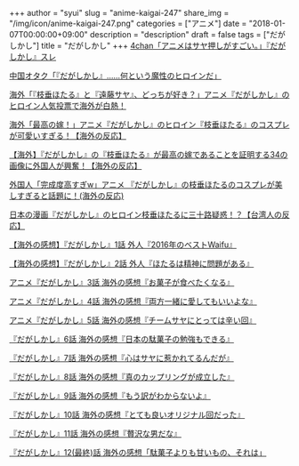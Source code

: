 +++
author = "syui"
slug = "anime-kaigai-247"
share_img = "/img/icon/anime-kaigai-247.png"
categories = ["アニメ"]
date = "2018-01-07T00:00:00+09:00"
description = "description"
draft = false
tags = ["だがしかし"]
title = "だがしかし"
+++
<a href="http://4chansokuhou.blog.fc2.com/blog-entry-128.html" rel="nofollow" target="_blank" title="4chan「アニメはサヤ押しがすごい。」『だがしかし』スレ">4chan「アニメはサヤ押しがすごい。」『だがしかし』スレ</a>

<a href="http://blog.livedoor.jp/kashikou/archives/52041645.html" rel="nofollow" target="_blank" title="中国オタク「『だがしかし』……何という魔性のヒロインだ」">中国オタク「『だがしかし』……何という魔性のヒロインだ」</a>

<a href="http://darekare.jp/kaigaianime/best-girl-dagashikashi" rel="nofollow" target="_blank" title="海外「『枝垂ほたる』と『遠藤サヤ』、どっちが好き？」アニメ『だがしかし』のヒロイン人気投票で海外が白熱！">海外「『枝垂ほたる』と『遠藤サヤ』、どっちが好き？」アニメ『だがしかし』のヒロイン人気投票で海外が白熱！</a>

<a href="http://darekare.jp/kaigaianime/dagashikashi-cosplay" rel="nofollow" target="_blank" title="海外「最高の嫁！」アニメ『だがしかし』のヒロイン『枝垂ほたる』のコスプレが可愛いすぎる！【海外の反応】">海外「最高の嫁！」アニメ『だがしかし』のヒロイン『枝垂ほたる』のコスプレが可愛いすぎる！【海外の反応】</a>

<a href="http://darekare.jp/kaigaianime/hotaru-pictures" rel="nofollow" target="_blank" title="【海外】『だがしかし』の『枝垂ほたる』が最高の嫁であることを証明する34の画像に外国人が興奮！【海外の反応】">【海外】『だがしかし』の『枝垂ほたる』が最高の嫁であることを証明する34の画像に外国人が興奮！【海外の反応】</a>

<a href="http://don32111.blog.fc2.com/blog-entry-321.html" rel="nofollow" target="_blank" title="外国人「完成度高すぎw」アニメ 『だがしかし』の枝垂ほたるのコスプレが美しすぎると話題に！(海外の反応)">外国人「完成度高すぎw」アニメ 『だがしかし』の枝垂ほたるのコスプレが美しすぎると話題に！(海外の反応)</a>

<a href="http://kaola.jp/2016/02/06/418546/" rel="nofollow" target="_blank" title="日本の漫画『だがしかし』のヒロイン枝垂ほたるに三十路疑惑！？【台湾人の反応】">日本の漫画『だがしかし』のヒロイン枝垂ほたるに三十路疑惑！？【台湾人の反応】</a>

<a href="https://web.archive.org/web/20160510023139/http://soresore.net/archives/1049511364.html" rel="nofollow" target="_blank" title="【海外の感想】『だがしかし』1話 外人『2016年のベストWaifu』">【海外の感想】『だがしかし』1話 外人『2016年のベストWaifu』</a>

<a href="https://web.archive.org/web/20160510023139/http://soresore.net/archives/1050006786.html" rel="nofollow" target="_blank" title=" 【海外の感想】『だがしかし』2話 外人『ほたるは精神に問題がある』"> 【海外の感想】『だがしかし』2話 外人『ほたるは精神に問題がある』</a>

<a href="https://web.archive.org/web/20160520051549/http://soresore.net/archives/1050544572.html" rel="nofollow" target="_blank" title="アニメ『だがしかし』3話 海外の感想『お菓子が食べたくなる』">アニメ『だがしかし』3話 海外の感想『お菓子が食べたくなる』</a>

<a href="https://web.archive.org/web/20160520051549/http://soresore.net/archives/1051037510.html" rel="nofollow" target="_blank" title="アニメ『だがしかし』4話 海外の感想『両方一緒に愛してもいいよな』">アニメ『だがしかし』4話 海外の感想『両方一緒に愛してもいいよな』</a>

<a href="https://web.archive.org/web/20160520051549/http://soresore.net/archives/1051638483.html" rel="nofollow" target="_blank" title="アニメ『だがしかし』5話 海外の感想『チームサヤにとっては辛い回』">アニメ『だがしかし』5話 海外の感想『チームサヤにとっては辛い回』</a>

<a href="https://web.archive.org/web/20160520051549/http://soresore.net/archives/1052473133.html" rel="nofollow" target="_blank" title="『だがしかし』6話 海外の感想『日本の駄菓子の勉強もできる』">『だがしかし』6話 海外の感想『日本の駄菓子の勉強もできる』</a>

<a href="https://web.archive.org/web/20160520051549/http://soresore.net/archives/1052935033.html" rel="nofollow" target="_blank" title="『だがしかし』7話 海外の感想『心はサヤに惹かれてるんだが』">『だがしかし』7話 海外の感想『心はサヤに惹かれてるんだが』</a>

<a href="https://web.archive.org/web/20160520051549/http://soresore.net/archives/1053384375.html" rel="nofollow" target="_blank" title="『だがしかし』8話 海外の感想『真のカップリングが成立した』">『だがしかし』8話 海外の感想『真のカップリングが成立した』</a>

<a href="https://web.archive.org/web/20160520051549/http://soresore.net/archives/1053828785.html" rel="nofollow" target="_blank" title="『だがしかし』9話 海外の感想『もう訳がわからないよ』">『だがしかし』9話 海外の感想『もう訳がわからないよ』</a>

<a href="https://web.archive.org/web/20160520051549/http://soresore.net/archives/1054259219.html" rel="nofollow" target="_blank" title="『だがしかし』10話 海外の感想『とても良いオリジナル回だった』">『だがしかし』10話 海外の感想『とても良いオリジナル回だった』</a>

<a href="https://web.archive.org/web/20160520051549/http://soresore.net/archives/1054683873.html" rel="nofollow" target="_blank" title="『だがしかし』11話 海外の感想『贅沢な男だな』">『だがしかし』11話 海外の感想『贅沢な男だな』</a>

<a href="https://web.archive.org/web/20160520051549/http://soresore.net/archives/1055106573.html" rel="nofollow" target="_blank" title="『だがしかし』12(最終)話 海外の感想「駄菓子よりも甘いもの、それは」">『だがしかし』12(最終)話 海外の感想「駄菓子よりも甘いもの、それは」</a>
